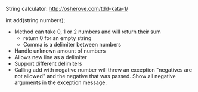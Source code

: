 String calculator:
http://osherove.com/tdd-kata-1/

int add(string numbers);

- Method can take 0, 1 or 2 numbers and will return their sum
    - return 0 for an empty string
    - Comma is a delimiter between numbers
- Handle unknown amount of numbers
- Allows new line as a delimiter
- Support different delimiters
- Calling add with negative number will throw an exception "negatives are not allowed" and the negative that was passed. Show all negative arguments in the exception message.

